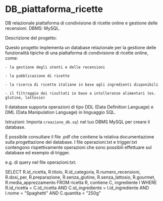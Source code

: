 # DB_piattaforma_ricette
DB relazionale piattaforma di condivisione di ricette online e gestione delle recensioni. DBMS: MySQL.

Descrizione del progetto: 

Questo progetto implementa un database relazionale per la gestione delle funzionalità tipiche di una piattaforma di condivisione di ricette online, come:

    - la gestione degli utenti e delle recensioni

    - la pubblicazione di ricette

    - la ricerca di ricette italiane in base agli ingredienti disponibili

    - il filtraggio dei risultati in base a intolleranze alimentari (es. glutine, lattosio)

Il database supporta operazioni di tipo DDL (Data Definition Language) e DML (Data Manipulation Language) in linguaggio SQL.

Istruzioni:
Importa `creazione_db.sql` nel tuo DBMS MySQL per creare il database.

È possibile consultare il file .pdf che contiene la relativa documentazione sulla progettazione del database.
I file operazioni.txt e trigger.txt contengono rispettivamente operazioni che sono possibili effettuare sul database ed esempio di trigger.

e.g. di query nel file operazioni.txt:

SELECT R.id_ricetta, R.titolo, R.id_categoria, R.numero_recensioni, R.dosi_per, R.preparazione,
        R.senza_glutine, R.senza_lattosio, R.gourmet, R.media_apprezzamento
FROM ricetta R, contiene C, ingrediente I
WHERE R.id_ricetta = C.id_ricetta AND C.id_ingrediente = I.id_ingrediente AND
      I.nome = "Spaghetti" AND
      C.quantita < "250g"

